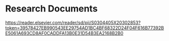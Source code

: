 # Research Documents

https://reader.elsevier.com/reader/sd/pii/S0304405X20302853?token=39578427EB990543EE29754AD1BC4BF68322D24F04F616B77392BE5061A693CD8AF0CADDFA13B0E31D54B3EA2168B2B0

